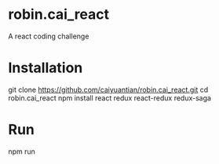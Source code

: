 # robin.cai_react
A react coding challenge

# Installation
git clone https://github.com/caiyuantian/robin.cai_react.git
cd robin.cai_react
npm install react redux react-redux redux-saga

# Run
npm run